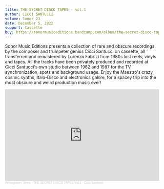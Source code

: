 ```yaml
---
title: THE SECRET DISCO TAPES - vol.1
author: CICCI SANTUCCI
volume: Sonor 23
date: December 5, 2022
support: Cassette
buy: https://sonormusiceditions.bandcamp.com/album/the-secret-disco-tapes-vol-1
---
```


Sonor Music Editions presents a collection of rare and obscure recordings by the composer and trumpeter genius Cicci Santucci on cassette, all transferred and remastered by Lorenzo Fabrizi from 1980s lost reels, vinyls and tapes. All the tracks have been privately produced and recorded at Cicci Santucci's own studio between 1982 and 1987 for the TV synchronization, spots and background usage. Enjoy the Maestro's crazy cosmic synths, Italo-Disco and electronics galore, for a spacey trip into the most obscure and weird production music ever!

<iframe width="100%" height="300" scrolling="no" frameborder="no" allow="autoplay" src="https://w.soundcloud.com/player/?url=https%3A//api.soundcloud.com/tracks/1380420841&color=%23ff5500&auto_play=false&hide_related=true&show_comments=false&show_user=true&show_reposts=false&show_teaser=false&visual=true"></iframe><div style="font-size: 10px; color: #cccccc;line-break: anywhere;word-break: normal;overflow: hidden;white-space: nowrap;text-overflow: ellipsis; font-family: Interstate,Lucida Grande,Lucida Sans Unicode,Lucida Sans,Garuda,Verdana,Tahoma,sans-serif;font-weight: 100;"><a href="https://soundcloud.com/armagideon-times" title="Armagideon Times" target="_blank" style="color: #cccccc; text-decoration: none;">Armagideon Times</a> · <a href="https://soundcloud.com/armagideon-times/the-secret-disco-tapes-vol1-cicci-santucci" title="THE SECRET DISCO TAPES Vol.1 - Cicci Santucci" target="_blank" style="color: #cccccc; text-decoration: none;">THE SECRET DISCO TAPES Vol.1 - Cicci Santucci</a></div>
